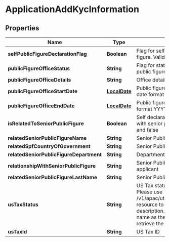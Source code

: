 # ApplicationAddKycInformation

## Properties
Name | Type | Description | Notes
------------ | ------------- | ------------- | -------------
**selfPublicFigureDeclarationFlag** | **Boolean** | Flag for self declaration if applicant is public figure. Valid values: true and false |  [optional]
**publicFigureOfficeStatus** | **String** | Flag for status of public office if applicant is public figure |  [optional]
**publicFigureOfficeDetails** | **String** | Office details if applicant is public figure |  [optional]
**publicFigureOfficeStartDate** | [**LocalDate**](LocalDate.md) | Public figure office start date in ISO 8601 date format YYYY-MM-DD |  [optional]
**publicFigureOfficeEndDate** | [**LocalDate**](LocalDate.md) | Public figure office end date in ISO 8601 date format YYYY-MM-DD |  [optional]
**isRelatedToSeniorPublicFigure** | **Boolean** | Self declaration if applicant has any relation with senior public figure. Valid values: true and false |  [optional]
**relatedSeniorPublicFigureName** | **String** | Senior Public Figure Name |  [optional]
**relatedSpfCountryOfGovernment** | **String** | Senior Public Figure Country of Government |  [optional]
**relatedSeniorPublicFigureDepartment** | **String** | Department Senior Public Figure belongs to |  [optional]
**relationshipWithSeniorPublicFigure** | **String** | Senior Public Figure relationship with applicant |  [optional]
**relatedSeniorPublicFigureLastName** | **String** | Senior Public Figure Last Name |  [optional]
**usTaxStatus** | **String** | US Tax status. This is a reference data field. Please use /v1/apac/utilities/referenceData/{usTaxStatus} resource to get valid value of this field with description. You can use usTaxStatus field name as the referenceCode parameter to retrieve the values. |  [optional]
**usTaxId** | **String** | US Tax ID |  [optional]
